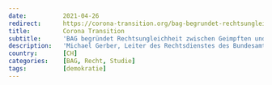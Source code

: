 ```yaml
---
date:          2021-04-26
redirect:      https://corona-transition.org/bag-begrundet-rechtsungleichheit-zwischen-geimpften-und-ungeimpften-mit-studien
title:         Corona Transition
subtitle:      'BAG begründet Rechtsungleichheit zwischen Geimpften und Ungeimpften mit Studien, die wissenschaftlichen Standards nicht genügen'
description:   'Michael Gerber, Leiter des Rechtsdienstes des Bundesamtes für Gesundheit a.i. kündigte am 12. April in der Medienkonferenz des Bundesrates an, dass (...)'
country:       [CH]
categories:    [BAG, Recht, Studie]
tags:          [demokratie]
---
```

